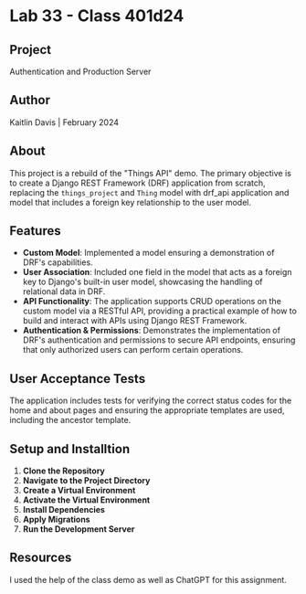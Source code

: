 # Lab 33 - Class 401d24

## Project
Authentication and Production Server

## Author

Kaitlin Davis | February 2024

## About
This project is a rebuild of the "Things API" demo. The primary objective is to create a Django REST Framework (DRF) application from scratch, replacing the `things_project` and `Thing` model with drf_api application and model that includes a foreign key relationship to the user model.

## Features
- **Custom Model**: Implemented a model ensuring a demonstration of DRF's capabilities.
- **User Association**: Included one field in the model that acts as a foreign key to Django's built-in user model, showcasing the handling of relational data in DRF.
- **API Functionality**: The application supports CRUD operations on the custom model via a RESTful API, providing a practical example of how to build and interact with APIs using Django REST Framework.
- **Authentication & Permissions**: Demonstrates the implementation of DRF's authentication and permissions to secure API endpoints, ensuring that only authorized users can perform certain operations.

## User Acceptance Tests
The application includes tests for verifying the correct status codes for the home and about pages and ensuring the appropriate templates are used, including the ancestor template.

## Setup and Installtion
1. **Clone the Repository**
2. **Navigate to the Project Directory**
3. **Create a Virtual Environment**
4. **Activate the Virtual Environment**
5. **Install Dependencies**
6. **Apply Migrations**
7. **Run the Development Server**

## Resources
I used the help of the class demo as well as ChatGPT for this assignment. 